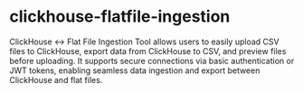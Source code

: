 # clickhouse-flatfile-ingestion
ClickHouse ↔ Flat File Ingestion Tool allows users to easily upload CSV files to ClickHouse, export data from ClickHouse to CSV, and preview files before uploading. It supports secure connections via basic authentication or JWT tokens, enabling seamless data ingestion and export between ClickHouse and flat files.
